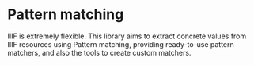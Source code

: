 # Pattern matching
IIIF is extremely flexible. This library aims to extract concrete values from IIIF 
resources using Pattern matching, providing ready-to-use pattern matchers, and also 
the tools to create custom matchers.
